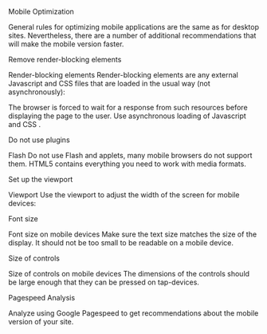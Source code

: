 Mobile Optimization

General rules for optimizing mobile applications are the same as for desktop sites. Nevertheless, there are a number of additional recommendations that will make the mobile version faster.

Remove render-blocking elements

Render-blocking elements
Render-blocking elements are any external Javascript and CSS files that are loaded in the usual way (not asynchronously):

<link rel="stylesheet" href="/styles.css" type="text/css" media="all" />
<script type="text/javascript" src="/scripts.js"></script>
The browser is forced to wait for a response from such resources before displaying the page to the user. Use asynchronous loading of Javascript and CSS .

Do not use plugins

Flash
Do not use Flash and applets, many mobile browsers do not support them. HTML5 contains everything you need to work with media formats.

Set up the viewport

Viewport
Use the viewport to adjust the width of the screen for mobile devices:

<meta name="viewport" content="width=device-width, initial-scale=1.0">
Font size

Font size on mobile devices
Make sure the text size matches the size of the display. It should not be too small to be readable on a mobile device.

Size of controls

Size of controls on mobile devices
The dimensions of the controls should be large enough that they can be pressed on tap-devices.

Pagespeed Analysis

Analyze using Google Pagespeed to get recommendations about the mobile version of your site.